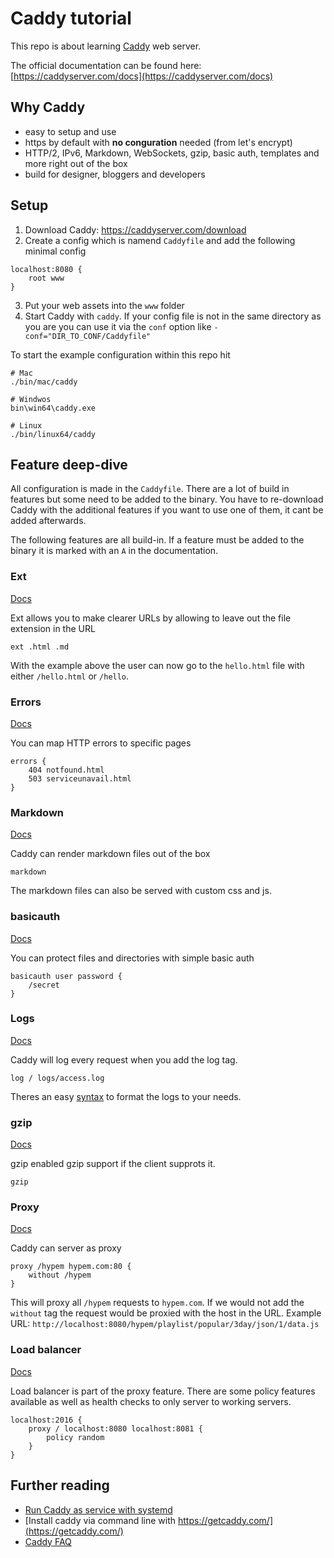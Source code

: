 # Caddy tutorial

This repo is about learning [Caddy](https://caddyserver.com/) web server.

The official documentation can be found here: [https://caddyserver.com/docs](https://caddyserver.com/docs)

## Why Caddy

- easy to setup and use
- https by default with __no conguration__ needed (from let's encrypt)
- HTTP/2, IPv6, Markdown, WebSockets, gzip, basic auth, templates and more right out of the box
- build for designer, bloggers and developers

## Setup

1. Download Caddy: https://caddyserver.com/download
2. Create a config which is namend `Caddyfile` and add the following minimal config
```
localhost:8080 {
    root www
}
```
3. Put your web assets into the `www` folder
4. Start Caddy with `caddy`. If your config file is not in the same 
directory as you are you can use it via the `conf` option like `-conf="DIR_TO_CONF/Caddyfile"`

To start the example configuration within this repo hit

```
# Mac
./bin/mac/caddy

# Windwos
bin\win64\caddy.exe

# Linux
./bin/linux64/caddy
```

## Feature deep-dive

All configuration is made in the `Caddyfile`. There are a lot of build in features but some need to be added to the binary.
You have to re-download Caddy with the additional features if you want to use one of them, it cant be added afterwards.

The following features are all build-in. If a feature must be added to the binary it is marked with an `A` in the documentation.

### Ext

[Docs](https://caddyserver.com/docs/ext)

Ext allows you to make clearer URLs by allowing to leave out the file extension in the URL

```
ext .html .md
```

With the example above the user can now go to the `hello.html` file with either `/hello.html` or `/hello`.

### Errors

[Docs](https://caddyserver.com/docs/errors)

You can map HTTP errors to specific pages

```
errors {
    404 notfound.html
    503 serviceunavail.html
}
```

### Markdown

[Docs](https://caddyserver.com/docs/markdown)

Caddy can render markdown files out of the box

```
markdown
```

The markdown files can also be served with custom css and js.

### basicauth

[Docs](https://caddyserver.com/docs/basicauth)

You can protect files and directories with simple basic auth

```
basicauth user password {
    /secret
}
```

### Logs

[Docs](https://caddyserver.com/docs/log)

Caddy will log every request when you add the log tag.

```
log / logs/access.log
```

Theres an easy [syntax](https://caddyserver.com/docs/placeholders) to format the logs to your needs.

### gzip

[Docs](https://caddyserver.com/docs/gzip)

gzip enabled gzip support if the client supprots it.

```
gzip
```

### Proxy

[Docs](https://caddyserver.com/docs/proxy)

Caddy can server as proxy

```
proxy /hypem hypem.com:80 {
    without /hypem
}
```

This will proxy all `/hypem` requests to `hypem.com`. If we would not add the `without` tag the request would be proxied with the host in the URL.
Example URL: `http://localhost:8080/hypem/playlist/popular/3day/json/1/data.js`

### Load balancer

[Docs](https://caddyserver.com/docs/proxy)

Load balancer is part of the proxy feature. There are some policy features available as well as health checks to only server to working servers.

```
localhost:2016 {
    proxy / localhost:8080 localhost:8081 {
        policy random
    }
}
```

## Further reading

- [Run Caddy as service with systemd](https://denbeke.be/blog/servers/running-caddy-server-as-a-service-with-systemd/)
- [Install caddy via command line with https://getcaddy.com/](https://getcaddy.com/)
- [Caddy FAQ](https://caddyserver.com/docs/faq)